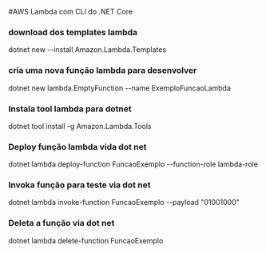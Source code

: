 #AWS Lambda com CLI do .NET Core

### download dos templates lambda
dotnet new --install Amazon.Lambda.Templates

### cria uma nova função lambda para desenvolver
dotnet new lambda.EmptyFunction --name ExemploFuncaoLambda

### Instala tool lambda para dotnet
dotnet tool install -g Amazon.Lambda.Tools

### Deploy função lambda vida dot net
dotnet lambda deploy-function FuncaoExemplo --function-role lambda-role

### Invoka função para teste via dot net
dotnet lambda invoke-function FuncaoExemplo --payload "01001000"

### Deleta a função via dot net
dotnet lambda delete-function FuncaoExemplo
